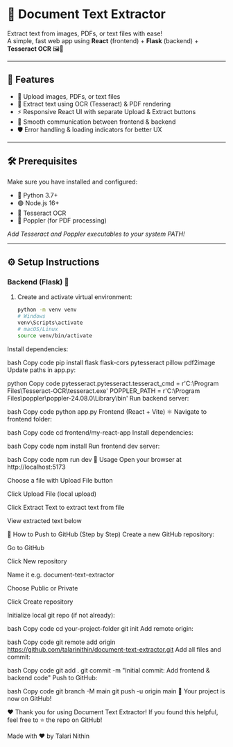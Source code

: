 # 📄 Document Text Extractor

Extract text from images, PDFs, or text files with ease!  
A simple, fast web app using **React** (frontend) + **Flask** (backend) + **Tesseract OCR** 🖼️📜

---

## 🚀 Features

- 📁 Upload images, PDFs, or text files  
- 🧾 Extract text using OCR (Tesseract) & PDF rendering  
- ⚡️ Responsive React UI with separate Upload & Extract buttons  
- 🔄 Smooth communication between frontend & backend  
- 🛡️ Error handling & loading indicators for better UX  

---

## 🛠️ Prerequisites

Make sure you have installed and configured:

- 🐍 Python 3.7+  
- 🟢 Node.js 16+  
- 📝 Tesseract OCR  
- 📄 Poppler (for PDF processing)  

_Add Tesseract and Poppler executables to your system PATH!_

---

## ⚙️ Setup Instructions

### Backend (Flask) 🐍

1. Create and activate virtual environment:

   ```bash
   python -m venv venv
   # Windows
   venv\Scripts\activate
   # macOS/Linux
   source venv/bin/activate
Install dependencies:

bash
Copy code
pip install flask flask-cors pytesseract pillow pdf2image
Update paths in app.py:

python
Copy code
pytesseract.pytesseract.tesseract_cmd = r'C:\Program Files\Tesseract-OCR\tesseract.exe'
POPPLER_PATH = r'C:\Program Files\poppler\poppler-24.08.0\Library\bin'
Run backend server:

bash
Copy code
python app.py
Frontend (React + Vite) ⚛️
Navigate to frontend folder:

bash
Copy code
cd frontend/my-react-app
Install dependencies:

bash
Copy code
npm install
Run frontend dev server:

bash
Copy code
npm run dev
🎉 Usage
Open your browser at http://localhost:5173

Choose a file with Upload File button

Click Upload File (local upload)

Click Extract Text to extract text from file

View extracted text below

🐙 How to Push to GitHub (Step by Step)
Create a new GitHub repository:

Go to GitHub

Click New repository

Name it e.g. document-text-extractor

Choose Public or Private

Click Create repository

Initialize local git repo (if not already):

bash
Copy code
cd your-project-folder
git init
Add remote origin:

bash
Copy code
git remote add origin https://github.com/talarinithin/document-text-extractor.git
Add all files and commit:

bash
Copy code
git add .
git commit -m "Initial commit: Add frontend & backend code"
Push to GitHub:

bash
Copy code
git branch -M main
git push -u origin main
🎉 Your project is now on GitHub!

❤️ Thank you for using Document Text Extractor!
If you found this helpful, feel free to ⭐️ the repo on GitHub!

Made with ❤️ by Talari Nithin

